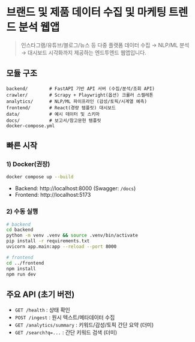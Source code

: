 
# 브랜드 및 제품 데이터 수집 및 마케팅 트렌드 분석 웹앱

> 인스타그램/유튜브/블로그/뉴스 등 다중 플랫폼 데이터 수집 → NLP/ML 분석 → 대시보드 시각화까지 제공하는 엔드투엔드 웹앱입니다.

## 모듈 구조
```
backend/        # FastAPI 기반 API 서버 (수집/분석/조회 API)
crawler/        # Scrapy + Playwright(옵션) 크롤러 스켈레톤
analytics/      # NLP/ML 파이프라인 (감성/토픽/시계열 예측)
frontend/       # React(경량 템플릿) 대시보드
data/           # 예시 데이터 및 스키마
docs/           # 보고서/참고문헌 템플릿
docker-compose.yml
```

## 빠른 시작
### 1) Docker(권장)
```bash
docker compose up --build
```
- Backend: http://localhost:8000 (Swagger: `/docs`)
- Frontend: http://localhost:5173

### 2) 수동 실행
```bash
# backend
cd backend
python -m venv .venv && source .venv/bin/activate
pip install -r requirements.txt
uvicorn app.main:app --reload --port 8000

# frontend
cd ../frontend
npm install
npm run dev
```

## 주요 API (초기 버전)
- `GET /health` : 상태 확인
- `POST /ingest` : 원시 텍스트/메타데이터 수집
- `GET /analytics/summary` : 키워드/감성/토픽 간단 요약 (더미)
- `GET /search?q=...` : 간단 키워드 검색 (더미)